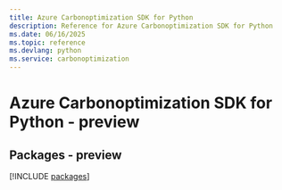 ```yaml
---
title: Azure Carbonoptimization SDK for Python
description: Reference for Azure Carbonoptimization SDK for Python
ms.date: 06/16/2025
ms.topic: reference
ms.devlang: python
ms.service: carbonoptimization
---
```

# Azure Carbonoptimization SDK for Python - preview
## Packages - preview
[!INCLUDE [packages](carbonoptimization-index.md)]